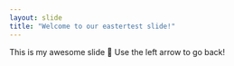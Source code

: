 ```yaml
---
layout: slide
title: "Welcome to our eastertest slide!"
---
```

This is my awesome slide :tada:
Use the left arrow to go back!
